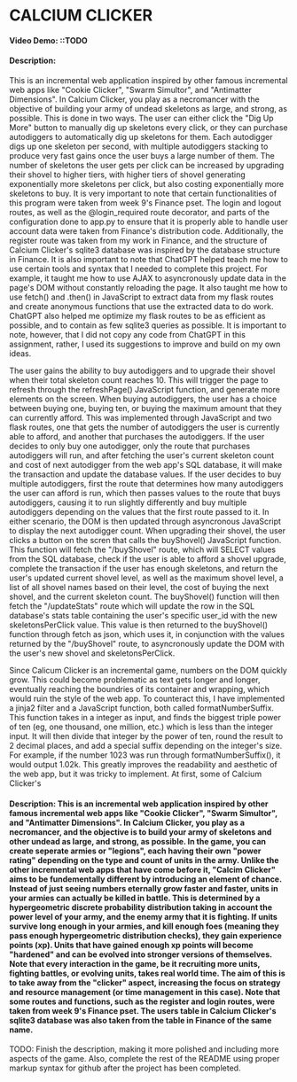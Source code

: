 # CALCIUM CLICKER
#### Video Demo:  <URL HERE> ::TODO
#### Description:
This is an incremental web application inspired by other famous incremental web apps like "Cookie Clicker", "Swarm Simultor", and "Antimatter Dimensions". In Calcium Clicker, you play as a necromancer with the objective of building your army of undead skeletons as large, and strong, as possible. This is done in two ways. The user can either click the "Dig Up More" button to manually dig up skeletons every click, or they can purchase autodiggers to automatically dig up skeletons for them. Each autodigger digs up one skeleton per second, with multiple autodiggers stacking to produce very fast gains once the user buys a large number of them. The number of skeletons the user gets per click can be increased by upgrading their shovel to higher tiers, with higher tiers of shovel generating exponentially more skeletons per click, but also costing exponentially more skeletons to buy. It is very important to note that certain functionalities of this program were taken from week 9's Finance pset. The login and logout routes, as well as the @login_required route decorator, and parts of the configuration done to app.py to ensure that it is properly able to handle user account data were taken from Finance's distribution code. Additionally, the register route was taken from my work in Finance, and the structure of Calcium Clicker's sqlite3 database was inspired by the database structure in Finance. It is also important to note that ChatGPT helped teach me how to use certain tools and syntax that I needed to complete this project. For example, it taught me how to use AJAX to asyncronously update data in the page's DOM without constantly reloading the page. It also taught me how to use fetch() and .then() in JavaScript to extract data from my flask routes and create anonymous functions that use the extracted data to do work. ChatGPT also helped me optimize my flask routes to be as efficient as possible, and to contain as few sqlite3 queries as possible. It is important to note, however, that I did not copy any code from ChatGPT in this assignment, rather, I used its suggestions to improve and build on my own ideas.

The user gains the ability to buy autodiggers and to upgrade their shovel when their total skeleton count reaches 10. This will trigger the page to refresh through the refreshPage() JavaScript function, and generate more elements on the screen. When buying autodiggers, the user has a choice between buying one, buying ten, or buying the maximum amount that they can currently afford. This was implemented through JavaScript and two flask routes, one that gets the number of autodiggers the user is currently able to afford, and another that purchases the autodiggers. If the user decides to only buy one autodigger, only the route that purchases autodiggers will run, and after fetching the user's current skeleton count and cost of next autodigger from the web app's SQL database, it will make the transaction and update the database values. If the user decides to buy multiple autodiggers, first the route that determines how many autodiggers the user can afford is run, which then passes values to the route that buys autodiggers, causing it to run slightly differently and buy multiple autodiggers depending on the values that the first route passed to it. In either scenario, the DOM is then updated through asyncronous JavaScript to display the next autodigger count. When upgrading their shovel, the user clicks a button on the scren that calls the buyShovel() JavaScript function. This function will fetch the "/buyShovel" route, which will SELECT values from the SQL database, check if the user is able to afford a shovel upgrade, complete the transaction if the user has enough skeletons, and return the user's updated current shovel level, as well as the maximum shovel level, a list of all shovel names based on their level, the cost of buying the next shovel, and the current skeleton count. The buyShovel() function will then fetch the "/updateStats" route which will update the row in the SQL database's stats table containing the user's specific user_id with the new skeletonsPerClick value. This value is then returned to the buyShovel() function through fetch as json, which uses it, in conjunction with the values returned by the "/buyShovel" route, to asyncronously update the DOM with the user's new shovel and skeletonsPerClick.

Since Calicum Clicker is an incremental game, numbers on the DOM quickly grow. This could become problematic as text gets longer and longer, eventually reaching the boundries of its container and wrapping, which would ruin the style of the web app. To counteract this, I have implemented a jinja2 filter and a JavaScript function, both called formatNumberSuffix. This function takes in a integer as input, and finds the biggest triple power of ten (eg, one thousand, one million, etc.) which is less than the integer input. It will then divide that integer by the power of ten,  round the result to 2 decimal places, and add a special suffix depending on the integer's size. For example, if the number 1023 was run through formatNumberSuffix(), it would output 1.02k. This greatly improves the readability and aesthetic of the web app, but it was tricky to implement. At first, some of Calcium Clicker's

#### Description: This is an incremental web application inspired by other famous incremental web apps like "Cookie Clicker", "Swarm Simultor", and "Antimatter Dimensions". In Calcium Clicker, you play as a necromancer, and the objective is to build your army of skeletons and other undead as large, and strong, as possible. In the game, you can create seperate armies or "legions", each having their own "power rating" depending on the type and count of units in the army. Unlike the other incremental web apps that have come before it, "Calcim Clicker" aims to be fundementally different by introducing an element of chance. Instead of just seeing numbers eternally grow faster and faster, units in your armies can actually be killed in battle. This is determined by a hypergeometric discrete probability distribution taking in account the power level of your army, and the enemy army that it is fighting. If units survive long enough in your armies, and kill enough foes (meaning they pass enough hypergeometric distribution checks), they gain experience points (xp). Units that have gained enough xp points will become "hardened" and can be evolved into stronger versions of themselves. Note that every interaction in the game, be it recruiting more units, fighting battles, or evolving units, takes real world time. The aim of this is to take away from the "clicker" aspect, increasing the focus on strategy and resource management (or time management in this case). Note that some routes and functions, such as the register and login routes, were taken from week 9's Finance pset. The users table in Calcium Clicker's sqlite3 database was also taken from the table in Finance of the same name.
TODO: Finish the description, making it more polished and including more aspects of the game. Also, complete the rest of the README using proper markup syntax for github after the project has been completed.
